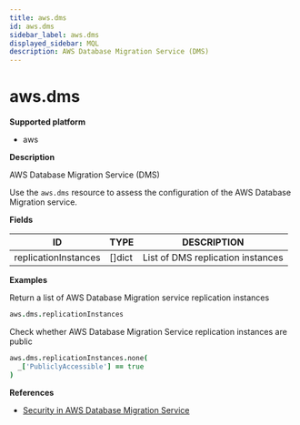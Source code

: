 ```yaml
---
title: aws.dms
id: aws.dms
sidebar_label: aws.dms
displayed_sidebar: MQL
description: AWS Database Migration Service (DMS)
---
```


# aws.dms

**Supported platform**

- aws

**Description**

AWS Database Migration Service (DMS)

Use the `aws.dms` resource to assess the configuration of the AWS Database Migration service.

**Fields**

| ID                   | TYPE           | DESCRIPTION                       |
| -------------------- | -------------- | --------------------------------- |
| replicationInstances | &#91;&#93;dict | List of DMS replication instances |

**Examples**

Return a list of AWS Database Migration service replication instances

```coffeescript
aws.dms.replicationInstances
```

Check whether AWS Database Migration Service replication instances are public

```coffeescript
aws.dms.replicationInstances.none(
  _['PubliclyAccessible'] == true
)
```

**References**

- [Security in AWS Database Migration Service](https://docs.aws.amazon.com/dms/latest/userguide/CHAP_Security.html)
